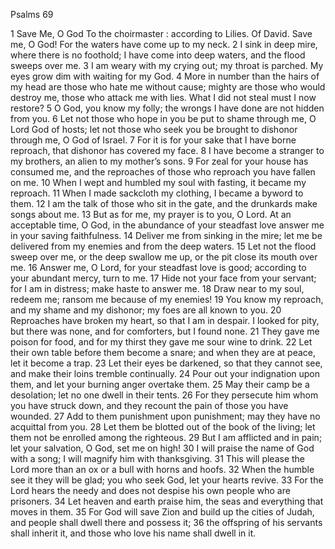 Psalms 69

1	Save Me, O God To the choirmaster : according to Lilies. Of David. Save me, O God! For the waters have come up to my neck.
2	I sink in deep mire, where there is no foothold; I have come into deep waters, and the flood sweeps over me.
3	I am weary with my crying out; my throat is parched. My eyes grow dim with waiting for my God.
4	More in number than the hairs of my head are those who hate me without cause; mighty are those who would destroy me, those who attack me with lies. What I did not steal must I now restore?
5	O God, you know my folly; the wrongs I have done are not hidden from you.
6	Let not those who hope in you be put to shame through me, O Lord God of hosts; let not those who seek you be brought to dishonor through me, O God of Israel.
7	For it is for your sake that I have borne reproach, that dishonor has covered my face.
8	I have become a stranger to my brothers, an alien to my mother’s sons.
9	For zeal for your house has consumed me, and the reproaches of those who reproach you have fallen on me.
10	When I wept and humbled my soul with fasting, it became my reproach.
11	When I made sackcloth my clothing, I became a byword to them.
12	I am the talk of those who sit in the gate, and the drunkards make songs about me.
13	But as for me, my prayer is to you, O Lord. At an acceptable time, O God, in the abundance of your steadfast love answer me in your saving faithfulness.
14	Deliver me from sinking in the mire; let me be delivered from my enemies and from the deep waters.
15	Let not the flood sweep over me, or the deep swallow me up, or the pit close its mouth over me.
16	Answer me, O Lord, for your steadfast love is good; according to your abundant mercy, turn to me.
17	Hide not your face from your servant; for I am in distress; make haste to answer me.
18	Draw near to my soul, redeem me; ransom me because of my enemies!
19	You know my reproach, and my shame and my dishonor; my foes are all known to you.
20	Reproaches have broken my heart, so that I am in despair. I looked for pity, but there was none, and for comforters, but I found none.
21	They gave me poison for food, and for my thirst they gave me sour wine to drink.
22	Let their own table before them become a snare; and when they are at peace, let it become a trap.
23	Let their eyes be darkened, so that they cannot see, and make their loins tremble continually.
24	Pour out your indignation upon them, and let your burning anger overtake them.
25	May their camp be a desolation; let no one dwell in their tents.
26	For they persecute him whom you have struck down, and they recount the pain of those you have wounded.
27	Add to them punishment upon punishment; may they have no acquittal from you.
28	Let them be blotted out of the book of the living; let them not be enrolled among the righteous.
29	But I am afflicted and in pain; let your salvation, O God, set me on high!
30	I will praise the name of God with a song; I will magnify him with thanksgiving.
31	This will please the Lord more than an ox or a bull with horns and hoofs.
32	When the humble see it they will be glad; you who seek God, let your hearts revive.
33	For the Lord hears the needy and does not despise his own people who are prisoners.
34	Let heaven and earth praise him, the seas and everything that moves in them.
35	For God will save Zion and build up the cities of Judah, and people shall dwell there and possess it;
36	the offspring of his servants shall inherit it, and those who love his name shall dwell in it.

